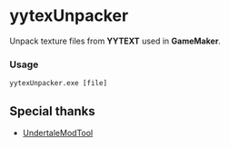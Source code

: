 # yytexUnpacker

Unpack texture files from **YYTEXT** used in **GameMaker**.

### Usage
    yytexUnpacker.exe [file]

## Special thanks

* [UndertaleModTool](https://github.com/UnderminersTeam/UndertaleModTool)
